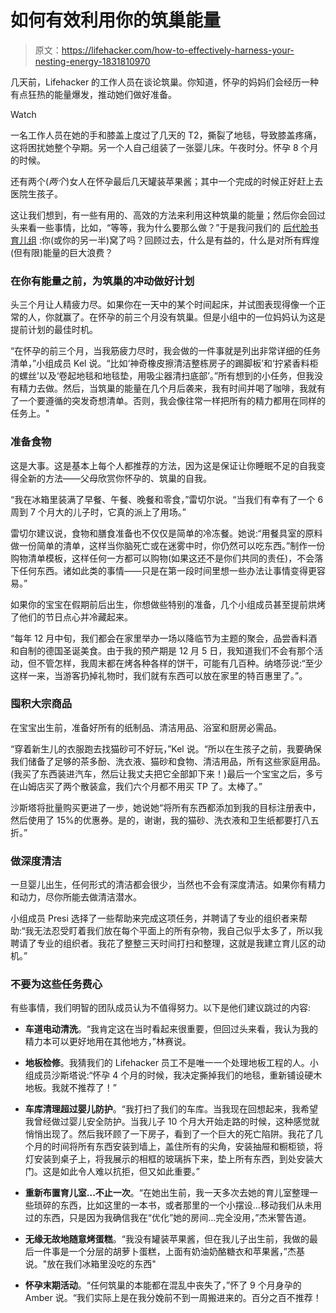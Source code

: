 # 如何有效利用你的筑巢能量

> 原文：<https://lifehacker.com/how-to-effectively-harness-your-nesting-energy-1831810970>

几天前，Lifehacker 的工作人员在谈论筑巢。你知道，怀孕的妈妈们会经历一种有点狂热的能量爆发，推动她们做好准备。

Watch

一名工作人员在她的手和膝盖上度过了几天的 T2，撕裂了地毯，导致膝盖疼痛，这将困扰她整个孕期。另一个人自己组装了一张婴儿床。午夜时分。怀孕 8 个月的时候。

还有两个(*两个*)女人在怀孕最后几天罐装苹果酱；其中一个完成的时候正好赶上去医院生孩子。

这让我们想到，有一些有用的、高效的方法来利用这种筑巢的能量；然后你会回过头来看一些事情，比如，“等等，我为什么要那么做？”于是我问我们的 [后代脸书育儿组](https://www.facebook.com/groups/2018785615043946/) :你(或你的另一半)窝了吗？回顾过去，什么是有益的，什么是对所有辉煌(但有限)能量的巨大浪费？

### 在你有能量之前，为筑巢的冲动做好计划

头三个月让人精疲力尽。如果你在一天中的某个时间起床，并试图表现得像一个正常的人，你就赢了。在怀孕的前三个月没有筑巢。但是小组中的一位妈妈认为这是提前计划的最佳时机。

“在怀孕的前三个月，当我筋疲力尽时，我会做的一件事就是列出非常详细的任务清单，”小组成员 Kel 说。“比如‘神奇橡皮擦清洁整栋房子的踢脚板’和‘拧紧香料柜的螺丝’以及‘卷起地毯和地毯垫，用吸尘器清扫底部’。”所有想到的小任务，但我没有精力去做。然后，当筑巢的能量在几个月后袭来，我有时间并喝了咖啡，我就有了一个要遵循的突发奇想清单。否则，我会像往常一样把所有的精力都用在同样的任务上。"

### 准备食物

这是大事。这是基本上每个人都推荐的方法，因为这是保证让你睡眠不足的自我变得全新的方法——父母欣赏你怀孕的、筑巢的自我。

“我在冰箱里装满了早餐、午餐、晚餐和零食，”雷切尔说。“当我们有幸有了一个 6 周到 7 个月大的儿子时，它真的派上了用场。”

雷切尔建议说，食物和膳食准备也不仅仅是简单的冷冻餐。她说:“用餐具室的原料做一份简单的清单，这样当你脑死亡或在迷雾中时，你仍然可以吃东西。”制作一份购物清单模板，这样任何一方都可以购物(如果这还不是你们共同的责任)，不会落下任何东西。诸如此类的事情——只是在第一段时间里想一些办法让事情变得更容易。”

如果你的宝宝在假期前后出生，你想做些特别的准备，几个小组成员甚至提前烘烤了他们的节日点心并冷藏起来。

“每年 12 月中旬，我们都会在家里举办一场以降临节为主题的聚会，品尝香料酒和自制的德国圣诞美食。由于我的预产期是 12 月 5 日，我知道我们不会有那个活动，但不管怎样，我周末都在烤各种各样的饼干，可能有几百种。纳塔莎说:“至少这样一来，当游客扔掉礼物时，我们就有东西可以放在家里的特百惠里了。”。

### 囤积大宗商品

在宝宝出生前，准备好所有的纸制品、清洁用品、浴室和厨房必需品。

“穿着新生儿的衣服跑去找猫砂可不好玩，”Kel 说。“所以在生孩子之前，我要确保我们储备了足够的茶多酚、洗衣液、猫砂和食物、清洁用品，所有这些家庭用品。(我买了东西装进汽车，然后让我丈夫把它全部卸下来！)最后一个宝宝之后，多亏在山姆店买了两个散装盒，我们六个月都不用买 TP 了。太棒了。”

沙斯塔将批量购买更进了一步，她说她“将所有东西都添加到我的目标注册表中，然后使用了 15%的优惠券。是的，谢谢，我的猫砂、洗衣液和卫生纸都要打八五折。”

### 做深度清洁

一旦婴儿出生，任何形式的清洁都会很少，当然也不会有深度清洁。如果你有精力和动力，尽你所能去做清洁潜水。

小组成员 Presi 选择了一些帮助来完成这项任务，并聘请了专业的组织者来帮助:“我无法忍受盯着我们放在每个平面上的所有杂物，我自己似乎太多了，所以我聘请了专业的组织者。我花了整整三天时间打扫和整理，这就是我建立育儿区的动机。”

### 不要为这些任务费心

有些事情，我们明智的团队成员认为不值得努力。以下是他们建议跳过的内容:

*   **车道电动清洗**。“我肯定这在当时看起来很重要，但回过头来看，我认为我的精力本可以更好地用在其他地方，”林赛说。
*   **地板检修**。我猜我们的 Lifehacker 员工不是唯一一个处理地板工程的人。小组成员沙斯塔说:“怀孕 4 个月的时候，我决定撕掉我们的地毯，重新铺设硬木地板。我就不推荐了！”
*   **车库清理超过婴儿防护**。“我打扫了我们的车库。当我现在回想起来，我希望我曾经做过婴儿安全防护。当我儿子 10 个月大开始走路的时候，这种感觉就悄悄出现了。然后我环顾了一下房子，看到了一个巨大的死亡陷阱。我花了几个月的时间将所有东西安装到墙上，盖住所有的尖角，安装抽屉和橱柜锁，将灯安装到桌子上，将我展示的相框的玻璃拆下来，垫上所有东西，到处安装大门。这是如此令人难以抗拒，但又如此重要。”
*   **重新布置育儿室...不止一次**。“在她出生前，我一天多次去她的育儿室整理一些琐碎的东西，比如这里的一本书，或者那里的一个小摆设...移动我们从未用过的东西，只是因为我确信我在“优化”她的房间...完全没用，”杰米警告道。
*   **无缘无故地随意烤蛋糕**。“我没有罐装苹果酱，但在我儿子出生前，我做的最后一件事是一个分层的胡萝卜蛋糕，上面有奶油奶酪糖衣和苹果酱，”杰基说。"放在我们冰箱里没吃的东西"

*   **怀孕末期活动**。“任何筑巢的本能都在混乱中丧失了，”怀了 9 个月身孕的 Amber 说。“我们实际上是在我分娩前不到一周搬进来的。百分之百不推荐！